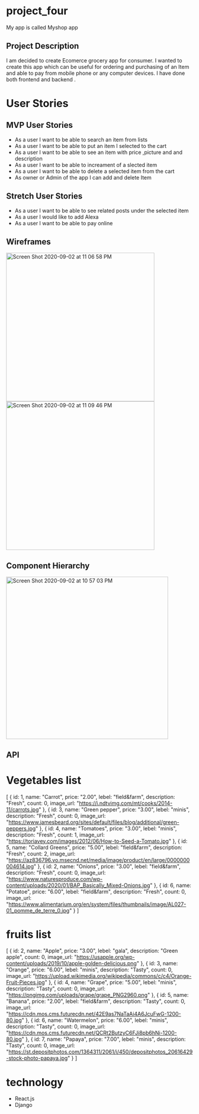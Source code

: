 # project_four     
My app is called Myshop app

## Project Description

I am decided to create Ecomerce grocery app for consumer. I wanted to create this app which can be useful for ordering and purchasing of an Item and able to pay from mobile phone or any computer devices. I have done both frontend and backend .
# User Stories

## MVP User Stories
- As a user I want to be able to search an item from lists
- As a user I want to be able to put an item I selected to the cart
- As a user I want to be able to see an item with price ,picture and and description
- As a user I want to be able to increament of a slected item  
- As a user I want to be able to delete a selected item from the cart
- As owner or Admin of the app I can add and delete Item

## Stretch User Stories
- As a user I want to be able to see related posts under the selected item
- As a user I would like to add Alexa
- As a user I want to be able to pay online
## Wireframes

<img width="400" alt="Screen Shot 2020-09-02 at 11 06 58 PM" src="https://user-images.githubusercontent.com/66438028/92066925-0ccbed80-ed71-11ea-8f60-3c63a162cafb.png">


<img width="400" alt="Screen Shot 2020-09-02 at 11 09 46 PM" src="https://user-images.githubusercontent.com/66438028/92067091-79df8300-ed71-11ea-8d63-98d994d0178c.png">

## Component Hierarchy

<img width="437" alt="Screen Shot 2020-09-02 at 10 57 03 PM" src="https://user-images.githubusercontent.com/66438028/92066561-32a4c280-ed70-11ea-8e4a-354188d66ecc.png">

## API


  # Vegetables list
  [
{
id: 1,
name: "Carrot",
price: "2.00",
lebel: "field&farm",
description: "Fresh",
count: 0,
image_url: "https://i.ndtvimg.com/mt/cooks/2014-11/carrots.jpg"
},
{
id: 3,
name: "Green pepper",
price: "3.00",
lebel: "minis",
description: "Fresh",
count: 0,
image_url: "https://www.jamesbeard.org/sites/default/files/blog/additional/green-peppers.jpg"
},
{
id: 4,
name: "Tomatoes",
price: "3.00",
lebel: "minis",
description: "Fresh",
count: 1,
image_url: "https://toriavey.com/images/2012/06/How-to-Seed-a-Tomato.jpg"
},
{
id: 5,
name: "Collard Greens",
price: "5.00",
lebel: "field&farm",
description: "Fresh",
count: 2,
image_url: "https://az836796.vo.msecnd.net/media/image/product/en/large/0000000004614.jpg"
},
{
id: 2,
name: "Onions",
price: "3.00",
lebel: "field&farm",
description: "Fresh",
count: 0,
image_url: "https://www.naturesproduce.com/wp-content/uploads/2020/01/BAP_Basically_Mixed-Onions.jpg"
},
{
id: 6,
name: "Potatoe",
price: "6.00",
lebel: "field&farm",
description: "Fresh",
count: 0,
image_url: "https://www.alimentarium.org/en/system/files/thumbnails/image/AL027-01_pomme_de_terre_0.jpg"
}
]

   # fruits list
  [
{
id: 2,
name: "Apple",
price: "3.00",
lebel: "gala",
description: "Green apple",
count: 0,
image_url: "https://usapple.org/wp-content/uploads/2019/10/apple-golden-delicious.png"
},
{
id: 3,
name: "Orange",
price: "6.00",
lebel: "minis",
description: "Tasty",
count: 0,
image_url: "https://upload.wikimedia.org/wikipedia/commons/c/c4/Orange-Fruit-Pieces.jpg"
},
{
id: 4,
name: "Grape",
price: "5.00",
lebel: "minis",
description: "Tasty",
count: 0,
image_url: "https://pngimg.com/uploads/grape/grape_PNG2960.png"
},
{
id: 5,
name: "Banana",
price: "2.00",
lebel: "field&farm",
description: "Tasty",
count: 0,
image_url: "https://cdn.mos.cms.futurecdn.net/42E9as7NaTaAi4A6JcuFwG-1200-80.jpg"
},
{
id: 6,
name: "Watermelon",
price: "6.00",
lebel: "minis",
description: "Tasty",
count: 0,
image_url: "https://cdn.mos.cms.futurecdn.net/QCRt2ButzyC6FJi8pb6hNi-1200-80.jpg"
},
{
id: 7,
name: "Papaya",
price: "7.00",
lebel: "minis",
description: "Tasty",
count: 0,
image_url: "https://st.depositphotos.com/1364311/2061/i/450/depositphotos_20616429-stock-photo-papaya.jpg"
}
]

  


# technology
  - React.js
  - Django    
